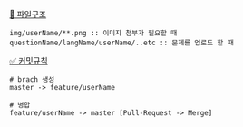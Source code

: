 <ins> 📄 파일구조 </ins>

```
img/userName/**.png :: 이미지 첨부가 필요할 때
questionName/langName/userName/..etc :: 문제를 업로드 할 때 
```

<ins> ✅ 커밋규칙 </ins>
```
# brach 생성
master -> feature/userName

# 병합
feature/userName -> master [Pull-Request -> Merge]
```